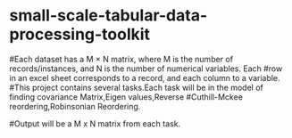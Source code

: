 # small-scale-tabular-data-processing-toolkit

#Each dataset has a M × N matrix, where M is the number of records/instances, and N is the number of numerical variables. Each #row in an excel sheet corresponds to a record, and each column to a variable.
#This project contains several tasks.Each task will be in the model of finding covariance Matrix,Eigen values,Reverse 
#Cuthill-Mckee reordering,Robinsonian Reordering.

#Output will be a M x N matrix from each task.
